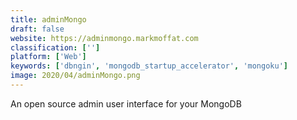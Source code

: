 ```yaml
---
title: adminMongo
draft: false 
website: https://adminmongo.markmoffat.com
classification: ['']
platform: ['Web']
keywords: ['dbngin', 'mongodb_startup_accelerator', 'mongoku']
image: 2020/04/adminMongo.png
---
```

An open source admin user interface for your MongoDB